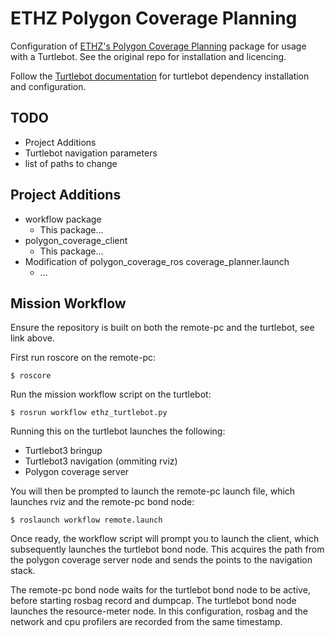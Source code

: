# ETHZ Polygon Coverage Planning

Configuration of [ETHZ's Polygon Coverage Planning](https://github.com/ethz-asl/polygon_coverage_planning) package for usage with a Turtlebot. See the original repo for installation and licencing.

Follow the [Turtlebot documentation](https://emanual.robotis.com/docs/en/platform/turtlebot3/quick-start/) for turtlebot dependency installation and configuration.

## TODO

* Project Additions
* Turtlebot navigation parameters
* list of paths to change


## Project Additions

* workflow package
  * This package...
* polygon_coverage_client
  * This package...
* Modification of polygon_coverage_ros coverage_planner.launch
  * ...

## Mission Workflow

Ensure the repository is built on both the remote-pc and the turtlebot, see link above.

First run roscore on the remote-pc:

```
$ roscore
```

Run the mission workflow script on the turtlebot:

```
$ rosrun workflow ethz_turtlebot.py
```

Running this on the turtlebot launches the following:
- Turtlebot3 bringup
- Turtlebot3 navigation (ommiting rviz)
- Polygon coverage server

You will then be prompted to launch the remote-pc launch file, which launches rviz and the remote-pc bond node:

```
$ roslaunch workflow remote.launch
```

Once ready, the workflow script will prompt you to launch the client, which subsequently launches the turtlebot bond node. This acquires the path from the polygon coverage server node and sends the points to the navigation stack.


The remote-pc bond node waits for the turtlebot bond node to be active, before starting rosbag record and dumpcap. The turtlebot bond node launches the resource-meter node. In this configuration, rosbag and the network and cpu profilers are recorded from the same timestamp.
